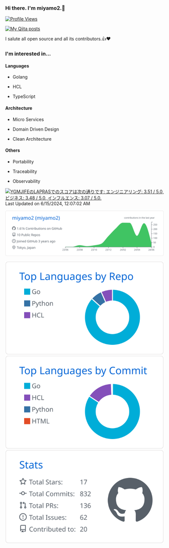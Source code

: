 ### Hi there. I'm miyamo2.👋

<!-- Total Profile Viewer -->
[![Profile Views](https://komarev.com/ghpvc/?username=miyamo2)](https://komarev.com/ghpvc/?username=miyamo2)
<!-- Total Qiita Posts -->
[![My Qiita posts](https://qiita-badge.apiapi.app/s/miyamo2/posts.svg)](http://qiita.com/miyamo2)

I salute all open source and all its contributors.👍❤️

### I'm interested in...

#### Languages

- Golang

- HCL

- TypeScript

#### Architecture

- Micro Services

- Domain Driven Design

- Clean Architecture

#### Others

- Portability

- Traceability

- Observability

<!--START_SECTION:lapras-card-->
<p ><a href="https://lapras.com/public/YGMJIFE" target="_blank" rel="noopener noreferrer"><img alt="YGMJIFEのLAPRASでのスコアは次の通りです: エンジニアリング: 3.51 / 5.0, ビジネス: 3.48 / 5.0, インフルエンス: 3.07 / 5.0." src="https://lapras-card-generator.vercel.app/api/svg?e=3.51&b=3.48&i=3.07&b1=%23020E27&b2=%230E5593&i1=%23030E21&i2=%231688BF&l=ja" width="400" ></a>  
Last Updated on 6/15/2024, 12:07:02 AM</p>
<!--END_SECTION:lapras-card-->

<!-- profile-summary-cards -->
[![miyamo2](https://raw.githubusercontent.com/miyamo2/miyamo2/main/profile-summary-card-output/github/0-profile-details.svg)](https://github.com/vn7n24fzkq/github-profile-summary-cards)

[![Top Languages by Repo](https://raw.githubusercontent.com/miyamo2/miyamo2/main/profile-summary-card-output/github/1-repos-per-language.svg)](https://github.com/vn7n24fzkq/github-profile-summary-cards) [![Top Languages by Commit](https://raw.githubusercontent.com/miyamo2/miyamo2/main/profile-summary-card-output/github/2-most-commit-language.svg)](https://github.com/vn7n24fzkq/github-profile-summary-cards)[![Stars](https://raw.githubusercontent.com/miyamo2/miyamo2/main/profile-summary-card-output/github/3-stats.svg)](https://github.com/vn7n24fzkq/github-profile-summary-cards)
